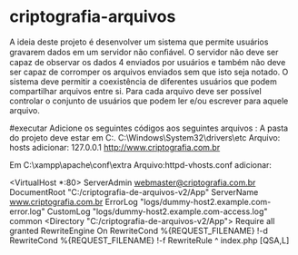# criptografia-arquivos
A ideia deste projeto é desenvolver um sistema que permite usuários gravarem dados em um servidor não conﬁável. O servidor não deve ser capaz de observar os dados 4 enviados por usuários e também não deve ser capaz de corromper os arquivos enviados sem que isto seja notado. O sistema deve permitir a coexistência de diferentes usuários que podem compartilhar arquivos entre si. Para cada arquivo deve ser possível controlar o conjunto de usuários que podem ler e/ou escrever para aquele arquivo.

#executar
Adicione os seguintes códigos aos seguintes arquivos : A pasta do projeto deve estar em C:. C:\Windows\System32\drivers\etc Arquivo: hosts 
adicionar: 
127.0.0.1	http://www.criptografia.com.br

Em C:\xampp\apache\conf\extra Arquivo:httpd-vhosts.conf
adicionar:

<VirtualHost *:80>
    ServerAdmin webmaster@criptografia.com.br
    DocumentRoot "C:/criptografia-de-arquivos-v2/App"
    ServerName www.criptografia.com.br
    ErrorLog "logs/dummy-host2.example.com-error.log"
    CustomLog "logs/dummy-host2.example.com-access.log" common
    <Directory "C:/criptografia-de-arquivos-v2/App">
        Require all granted
        RewriteEngine On
        RewriteCond %{REQUEST_FILENAME} !-d
        RewriteCond %{REQUEST_FILENAME} !-f
        RewriteRule ^ index.php [QSA,L]
    </Directory>
</VirtualHost>
